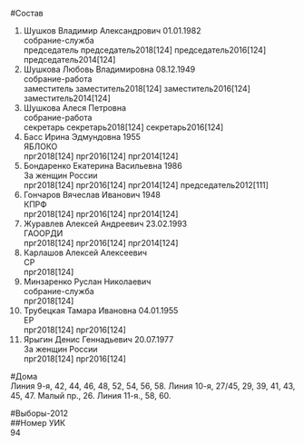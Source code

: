 #Состав  
1. Шушков Владимир Александрович 01.01.1982  
    собрание-служба  
    председатель председатель2018[124] председатель2016[124] председатель2014[124]  
2. Шушкова Любовь Владимировна 08.12.1949  
    собрание-работа  
    заместитель заместитель2018[124] заместитель2016[124] заместитель2014[124]  
3. Шушкова Алеся Петровна  
    собрание-работа  
    секретарь секретарь2018[124] секретарь2016[124]  
4. Басс Ирина Эдмундовна 1955  
    ЯБЛОКО  
    прг2018[124] прг2016[124] прг2014[124]  
5. Бондаренко Екатерина Васильевна 1986  
    За женщин России  
    прг2018[124] прг2016[124] прг2014[124] председатель2012[111]  
6. Гончаров Вячеслав Иванович 1948  
    КПРФ  
    прг2018[124] прг2016[124] прг2014[124]  
7. Журавлев Алексей Андреевич 23.02.1993  
    ГАООРДИ  
    прг2018[124] прг2016[124] прг2014[124]  
8. Карлашов Алексей Алексеевич  
    СР  
    прг2018[124]  
9. Минзаренко Руслан Николаевич  
    собрание-служба  
    прг2018[124]  
10. Трубецкая Тамара Ивановна 04.01.1955  
    ЕР  
    прг2018[124] прг2016[124]  
11. Ярыгин Денис Геннадьевич 20.07.1977  
    За женщин России  
    прг2018[124] прг2016[124]  

#Дома  
Линия  9-я,     42, 44, 46, 48, 52, 54, 56, 58. Линия 10-я,     27/45, 29, 39, 41, 43, 45, 47. Малый пр.,   26. Линия 11-я.,    58, 60.  
  
#Выборы-2012  
##Номер УИК  
94  
